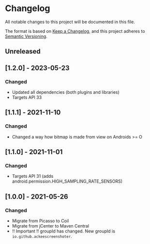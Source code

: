 # Changelog
All notable changes to this project will be documented in this file.

The format is based on [Keep a Changelog](https://keepachangelog.com/en/1.0.0/),
and this project adheres to [Semantic Versioning](https://semver.org/spec/v2.0.0.html).

## Unreleased

## [1.2.0] - 2023-05-23
### Changed
- Updated all dependencies (both plugins and libraries)
- Targets API 33

## [1.1.1] - 2021-11-10
### Changed
- Changed a way how bitmap is made from view on Androids >= O

## [1.1.0] - 2021-11-01
### Changed
- Targets API 31 (adds android.permission.HIGH_SAMPLING_RATE_SENSORS)

## [1.0.0] - 2021-05-26
### Changed
- Migrate from Picasso to Coil
- Migrate from jCenter to Maven Central
- ‼️ Important ‼️ groupId has changed. New groupId is `io.github.ackeescreenshoter`.
